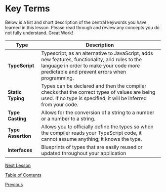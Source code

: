 # Key Terms

Below is a list and short description of the central keywords you have learned in this lesson. Please read through and review any concepts you do not fully understand. Great Work!

| **Type**           | **Description**                                                                                                                                                                           |
| ------------------ | ----------------------------------------------------------------------------------------------------------------------------------------------------------------------------------------- |
| **TypeScript**     | Typescript, as an alternative to JavaScript, adds new features, functionality, and rules to the language in order to make your code more predictable and prevent errors when programming. |
| **Static Typing**  | Types can be declared and then the compiler checks that the correct types of values are being used. If no type is specified, it will be inferred from your code.                          |
| **Type Casting**   | Allows for the conversion of a string to a number or a number to a string.                                                                                                                |
| **Type Assertion** | Allows you to officially define the types so when the compiler reads your TypeScript code, it cannot assume anything; it knows the type.                                                  |
| **Interfaces**     | Blueprints of types that are easily reused or updated throughout your application                                                                                                         |

[Next Lesson](./README.md)

[Table of Contents](./README.md)

[Previous](./3.md)
